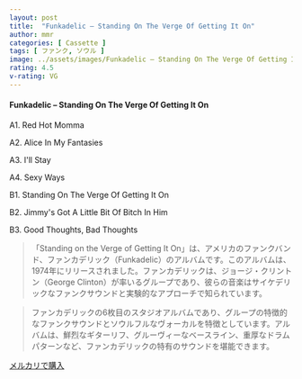 ```yaml
---
layout: post
title:  "Funkadelic – Standing On The Verge Of Getting It On"
author: mmr
categories: [ Cassette ]
tags: [ ファンク, ソウル ]
image: ../assets/images/Funkadelic – Standing On The Verge Of Getting It On.jpg
rating: 4.5
v-rating: VG
---
```


#### Funkadelic – Standing On The Verge Of Getting It On

A1. Red Hot Momma

A2. Alice In My Fantasies

A3. I'll Stay

A4. Sexy Ways

B1. Standing On The Verge Of Getting It On

B2. Jimmy's Got A Little Bit Of Bitch In Him

B3. Good Thoughts, Bad Thoughts

> 「Standing on the Verge of Getting It On」は、アメリカのファンクバンド、ファンカデリック（Funkadelic）のアルバムです。このアルバムは、1974年にリリースされました。ファンカデリックは、ジョージ・クリントン（George Clinton）が率いるグループであり、彼らの音楽はサイケデリックなファンクサウンドと実験的なアプローチで知られています。

> ファンカデリックの6枚目のスタジオアルバムであり、グループの特徴的なファンクサウンドとソウルフルなヴォーカルを特徴としています。アルバムは、鮮烈なギターリフ、グルーヴィーなベースライン、重厚なドラムパターンなど、ファンカデリックの特有のサウンドを堪能できます。


[メルカリで購入](https://jp.mercari.com/item/m49054881048)


